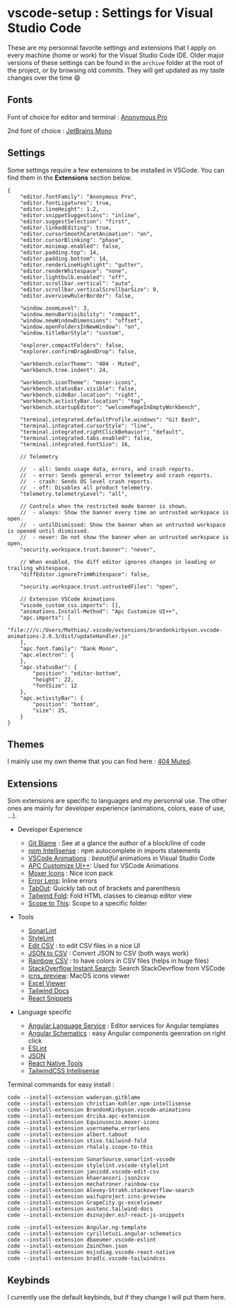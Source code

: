 # vscode-setup : Settings for Visual Studio Code

These are my personnal favorite settings and extensions that I apply on every machine (home or work) for the Visual Studio Code IDE.
Older major versions of these settings can be found in the `archive`  folder at the root of the project, or by browsing old commits. They will get updated as my taste changes over the time 😄

## Fonts

Font of choice for editor and terminal : [Anonymous Pro](https://fonts.google.com/specimen/Anonymous+Pro)

2nd font of choice : [JetBrains Mono](https://www.jetbrains.com/fr-fr/lp/mono/)

## Settings

Some settings require a few extensions to be installed in VSCode. You can find them in the **Extensions** section below.

    {
		"editor.fontFamily": "Anonymous Pro",
		"editor.fontLigatures": true,
		"editor.lineHeight": 1.2,
		"editor.snippetSuggestions": "inline",
		"editor.suggestSelection": "first",
		"editor.linkedEditing": true,
		"editor.cursorSmoothCaretAnimation": "on",
		"editor.cursorBlinking": "phase",
		"editor.minimap.enabled": false,
		"editor.padding.top": 14,
		"editor.padding.bottom": 14,
		"editor.renderLineHighlight": "gutter",
		"editor.renderWhitespace": "none",
		"editor.lightbulb.enabled": "off",
		"editor.scrollbar.vertical": "auto",
		"editor.scrollbar.verticalScrollbarSize": 9,
		"editor.overviewRulerBorder": false,

		"window.zoomLevel": 3,
		"window.menuBarVisibility": "compact",
		"window.newWindowDimensions": "offset",
		"window.openFoldersInNewWindow": "on",
		"window.titleBarStyle": "custom",

		"explorer.compactFolders": false,
		"explorer.confirmDragAndDrop": false,

		"workbench.colorTheme": "404 - Muted",
		"workbench.tree.indent": 24,
		
		"workbench.iconTheme": "moxer-icons",
		"workbench.statusBar.visible": false,
		"workbench.sideBar.location": "right",
		"workbench.activityBar.location": "top",
		"workbench.startupEditor": "welcomePageInEmptyWorkbench",

		"terminal.integrated.defaultProfile.windows": "Git Bash",
		"terminal.integrated.cursorStyle": "line",
		"terminal.integrated.rightClickBehavior": "default",
		"terminal.integrated.tabs.enabled": false,
		"terminal.integrated.fontSize": 16,

		// Telemetry

		//  - all: Sends usage data, errors, and crash reports.
		//  - error: Sends general error telemetry and crash reports.
		//  - crash: Sends OS level crash reports.
		//  - off: Disables all product telemetry.
		"telemetry.telemetryLevel": "all",

		// Controls when the restricted mode banner is shown.
		//  - always: Show the banner every time an untrusted workspace is open.
		//  - untilDismissed: Show the banner when an untrusted workspace is opened until dismissed.
		//  - never: Do not show the banner when an untrusted workspace is open.
		"security.workspace.trust.banner": "never",

		// When enabled, the diff editor ignores changes in leading or trailing whitespace.
		"diffEditor.ignoreTrimWhitespace": false,

		"security.workspace.trust.untrustedFiles": "open",

		// Extension VSCode Animations
		"vscode_custom_css.imports": [],
		"animations.Install-Method": "Apc Customize UI++",
		"apc.imports": [
			"file:///c:/Users/Mathias/.vscode/extensions/brandonkirbyson.vscode-animations-2.0.3/dist/updateHandler.js"
		],
		"apc.font.family": "Dank Mono",
		"apc.electron": {
		},
		"apc.statusBar": {
			"position": "editor-bottom",
			"height": 22,
			"fontSize": 12
		},
		"apc.activityBar": {
			"position": "bottom",
			"size": 25,
		}
	}

## Themes

I mainly use my own theme that you can find here : [404 Muted](https://github.com/404mat/404muted).

## Extensions

Som extensions are specific to languages and my personnal use. The other ones are mainly for developer experience (animations, colors, ease of use, ...).

 * Developer Experience
	 * [Git Blame](https://marketplace.visualstudio.com/items?itemName=waderyan.gitblame) : See at a glance the author of a block/line of code
	 * [npm Intellisense](https://marketplace.visualstudio.com/items?itemName=christian-kohler.npm-intellisense) : npm autocomplete in imports statements
	 * [VSCode Animations](https://marketplace.visualstudio.com/items?itemName=BrandonKirbyson.vscode-animations) : *beautiful* animations in Visual Studio Code
	 * [APC Customize UI++](https://marketplace.visualstudio.com/items?itemName=drcika.apc-extension): Used for VSCode Animations
	 * [Moxer Icons](https://marketplace.visualstudio.com/items?itemName=Equinusocio.moxer-icons) : Nice icon pack
	 * [Error Lens](https://marketplace.visualstudio.com/items?itemName=usernamehw.errorlens): Inline errors
	 * [TabOut](https://marketplace.visualstudio.com/items?itemName=albert.TabOut): Quickly tab out of brackets and parenthesis
	 * [Tailwind Fold](https://marketplace.visualstudio.com/items?itemName=stivo.tailwind-fold): Fold HTML classes to cleanup editor view
	 * [Scope to This](https://marketplace.visualstudio.com/items?itemName=rhalaly.scope-to-this): Scope to a specific folder

* Tools
	 * [SonarLint](https://marketplace.visualstudio.com/items?itemName=SonarSource.sonarlint-vscode)
	 * [StyleLint](https://marketplace.visualstudio.com/items?itemName=stylelint.vscode-stylelint)
	 * [Edit CSV](https://marketplace.visualstudio.com/items?itemName=janisdd.vscode-edit-csv) : to edit CSV files in a nice UI
	 * [JSON to CSV](https://marketplace.visualstudio.com/items?itemName=khaeransori.json2csv) : Convert JSON to CSV (both ways work)
	 * [Rainbow CSV](https://marketplace.visualstudio.com/items?itemName=mechatroner.rainbow-csv) : to have colors in CSV files (helps in huge files)
	 * [StackOverflow Instant Search](https://marketplace.visualstudio.com/items?itemName=Alexey-Strakh.stackoverflow-search): Search StackOevrflow from VSCode
	 * [icns_preview](https://marketplace.visualstudio.com/items?itemName=waifuproject.icns-preview): MacOS icons viewer
	 * [Excel Viewer](https://marketplace.visualstudio.com/items?itemName=GrapeCity.gc-excelviewer)
	 * [Tailwind Docs](https://marketplace.visualstudio.com/items?itemName=austenc.tailwind-docs)
	 * [React Snippets](https://marketplace.visualstudio.com/items?itemName=dsznajder.es7-react-js-snippets)

* Language specific
	* [Angular Language Service](https://marketplace.visualstudio.com/items?itemName=Angular.ng-template) : Editor services for Angular templates
	* [Angular Schematics](https://marketplace.visualstudio.com/items?itemName=cyrilletuzi.angular-schematics) : easy Angular components geenration on right click
	* [ESLint](https://marketplace.visualstudio.com/items?itemName=dbaeumer.vscode-eslint)
	* [JSON](https://marketplace.visualstudio.com/items?itemName=ZainChen.json)
	* [React Native Tools](https://marketplace.visualstudio.com/items?itemName=msjsdiag.vscode-react-native)
	* [TailwindCSS Intellisense](https://marketplace.visualstudio.com/items?itemName=bradlc.vscode-tailwindcss)

Terminal commands for easy install :

    code --install-extension waderyan.gitblame
    code --install-extension christian-kohler.npm-intellisense
    code --install-extension BrandonKirbyson.vscode-animations
	code --install-extension drcika.apc-extension
    code --install-extension Equinusocio.moxer-icons
	code --install-extension usernamehw.errorlens
	code --install-extension albert.tabout
	code --install-extension stivo.tailwind-fold
	code --install-extension rhalaly.scope-to-this
    
    code --install-extension SonarSource.sonarlint-vscode
    code --install-extension stylelint.vscode-stylelint
    code --install-extension janisdd.vscode-edit-csv
    code --install-extension khaeransori.json2csv
    code --install-extension mechatroner.rainbow-csv
	code --install-extension Alexey-Strakh.stackoverflow-search
	code --install-extension waifuproject.icns-preview
	code --install-extension GrapeCity.gc-excelviewer
	code --install-extension austenc.tailwind-docs
	code --install-extension dsznajder.es7-react-js-snippets
    
    code --install-extension Angular.ng-template
    code --install-extension cyrilletuzi.angular-schematics
    code --install-extension dbaeumer.vscode-eslint
    code --install-extension ZainChen.json
    code --install-extension msjsdiag.vscode-react-native
	code --install-extension bradlc.vscode-tailwindcss

## Keybinds

I currently use the default keybinds, but if they change I will put them here.
